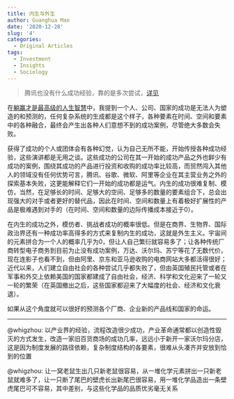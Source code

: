 ```yaml
---
title: 内生与外生
author: Guanghua Mao
date: '2020-12-28'
slug: '4'
categories:
  - Original Articles
tags:
  - Investment
  - Insights
  - Sociology
---
```


> 腾讯也没有什么成功经验，靠的是多次尝试，[详见](https://zhuanlan.zhihu.com/p/99137227)

在[躺赢才是最高级的人生智慧](https://guanghuamao.netlify.app/2020/12/27/2/)中，我提到一个人、公司、国家的成功是无法人为塑造的和预测的，任何复杂系统的生成都是这个样子，各种要素在时间、空间和要素中的各种融合，最终会产生出各种人们意想不到的成功案例，尽管绝大多数会失败。

获得了成功的个人或团体会有各种幻觉，认为自己无所不能，开始传授各种成功经验，这些演讲都是无用之谈。这些成功的公司在其一开始的成功产品之外也鲜少有成功的案例，围绕其成功的产品进行投资和收购的成功率比较高，而贸然闯入其他人的领域没有任何优势可言，腾讯、谷歌、微软、阿里等企业在其主营业务之外的探索基本失败，这更能解释它们一开始的成功都是运气。内生的成功很难复制、模仿，当然，在足够长的时间、足够大的空间、足够多的数量的要素组合下，总会出现强大的对手或者更好的替代品，因此在时间、空间和数量上有着极好扩展性的产品是极难遇到对手的（在时间、空间和数量的边际传播成本接近于0）。

在内生的成功之外，模仿者、挑战者成功的概率很低。但是在商界、生物界、国际政治界还有一种成功率高得多的方式来复制内生的成功，这就是外生主义。宇宙间的元素拼合为一个人的概率几乎为0，但让人自己繁衍就容易多了；让各种传统厂商转型电子商务到目前为止没有成功案例，万达、沃尔玛、苏宁等花了无数代价，现在连影子也看不到，但由阿里、京东和亚马逊收购的电商网站大多都活得很好；近代以来，人们建立自由社会的各种尝试几乎都失败了，但由英国殖民托管或者在军事和外交上依赖美国的国家都建成了自由社会，经济、科学和文化迎来了一轮又一轮的繁荣（在英国撤出之后，这些国家都迎来了大幅度的社会、经济和文化衰退）。

如果从这个角度就可以很好的预测各个厂商、企业新的产品线和国家的命运。

---

@whigzhou: 以产业界的经验，流程改造很少成功，产业革命通常都以创造性毁灭的方式发生，改造一家旧百货商场的成功几率，远远小于新开一家沃尔玛分店，这是因为制度发展的路径依赖，复杂制度结构的各要素，很难从头凑齐并安放到恰到的位置

@whigzhou: 让一窝老鼠生出几只新老鼠很容易，从一堆化学元素拼出一只新老鼠就难多了，让一只断了尾巴的壁虎长出新尾巴很容易，用一堆化学品造出一条壁虎尾巴可不容易，其中差别，与这些化学品的品质优劣毫无关系


